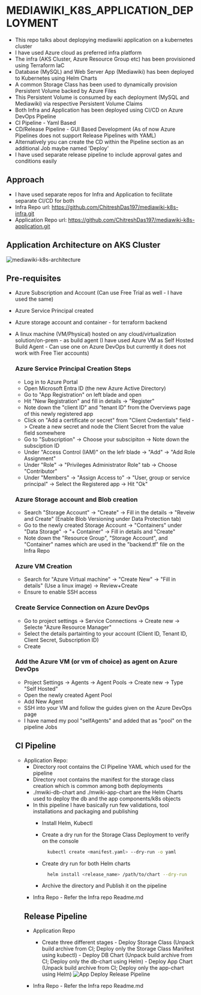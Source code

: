 # MEDIAWIKI_K8S_APPLICATION_DEPLOYMENT
- This repo talks about deplopying mediawiki application on a kubernetes cluster
- I have used Azure cloud as preferred infra platform
- The infra (AKS Cluster, Azure Resource Group etc) has been provisioned using Terraform IaC
- Database (MySQL) and Web Server App (Mediawiki) has been deployed to Kubernetes using Helm Charts
- A common Storage Class has been used to dynamically provision Persistent Volume backed by Azure Files
- This Persistent Volume is consumed by each deployment (MySQL and Mediawiki) via respective Persistent Volume Claims
- Both Infra and Application has been deployed using CI/CD on Azure DevOps Pipeline
- CI Pipeline - Yaml Based
- CD/Release Pipeline - GUI Based Development (As of now Azure Pipelines does not support Release Pipelines with YAML)
- Alternatively you can create the CD within the Pipeline section as an additional Job maybe named 'Deploy'
- I have used separate release pipeline to include approval gates and conditions easily

## Approach
- I have used separate repos for Infra and Application to fecilitate separate CI/CD for both
- Infra Repo url: https://github.com/ChitreshDas197/mediawiki-k8s-infra.git
- Application Repo url: https://github.com/ChitreshDas197/mediawiki-k8s-application.git

## Application Architecture on AKS Cluster


![mediawiki-k8s-architecture](https://github.com/ChitreshDas197/mediawiki-k8s-application/assets/65863286/d4ec4838-939c-4c25-b18c-07d81452c3e0)

## Pre-requisites
- Azure Subscription and Account (Can use Free Trial as well - I have used the same)
- Azure Service Principal created
- Azure storage account and container - for terraform backend
- A linux machine (VM/Physical) hosted on any cloud/virtualization solution/on-prem - as build agent (I have used Azure VM as Self Hosted Build Agent - Can use one on Azure DevOps but currently it does not work with Free Tier accounts)

  ### Azure Service Principal Creation Steps
  - Log in to Azure Portal
  - Open Microsoft Entra ID (the new Azure Active Directory)
  - Go to "App Registration" on left blade and open
  - Hit "New Registration" and fill in details -> "Register"
  - Note down the "client ID" and "tenant ID" from the Overviews page of this newly registered app
  - Click on "Add a certificate or secret" from "Client Credentials" field -> Create a new secret and node the Client Secret from the value field somewhere
  - Go to "Subscription" -> Choose your subscipiton -> Note down the subsciption ID
  - Under "Access Control (IAM)" on the lefr blade -> "Add" -> "Add Role Assignment"
  - Under "Role" -> "Privileges Administrator Role" tab -> Choose "Contributor"
  - Under "Members" -> "Assign Access to" -> "User, group or service principal" -> Select the Registered app -> Hit "Ok"

  ### Azure Storage account and Blob creation
  - Search "Storage Account" -> "Create" -> Fill in the details -> "Reveiw and Create" (Enable Blob Versioning under Data Protection tab)
  - Go to the newly created Storage Account -> "Containers" under "Data Storage" -> "+ Container" -> Fill in details and "Create"
  - Note down the "Resource Group", "Storage Account", and "Container" names which are used in the "backend.tf" file on the Infra Repo

  ### Azure VM Creation
  - Search for "Azure Virtual machine" -> "Create New" -> "Fill in details" (Use a linux image) -> Review+Create
  - Ensure to enable SSH access
 
  ### Create Service Connection on Azure DevOps
  - Go to project settings -> Service Connections -> Create new -> Selecte "Azure Resource Manager"
  - Select the details partainting to your account (Client ID, Tenant ID, Client Secret, Subscription ID)
  - Create
    
  ### Add the Azure VM (or vm of choice) as agent on Azure DevOps
  - Project Settings -> Agents -> Agent Pools -> Create new -> Type "Self Hosted"
  - Open the newly created Agent Pool
  - Add New Agent
  - SSH into your VM and follow the guides given on the Azure DevOps page
  - I have named my pool "selfAgents" and added that as "pool" on the pipeline Jobs
 
  ## CI Pipeline
  - Application Repo:
      - Directory root contains the CI Pipeline YAML which used for the pipeline
      - Directory root contains the manifest for the storage class creation which is common among both deployments
      - ./mwiki-db-chart and ./mwiki-app-chart are the Helm Charts used to deploy the db and the app components/k8s objects
      - In this pipeline I have basically run few validations, tool installations and packaging and publishing
          - Install Helm, Kubectl
          - Create a dry run for the Storage Class Deployment to verify on the console

              ```bash
                kubectl create <manifest.yaml> --dry-run -o yaml
              ```
          - Create dry run for both Helm charts
              ```bash
                helm install <release_name> /path/to/chart --dry-run
              ```
          - Archive the directory and Publish it on the pipeline
    - Infra Repo - Refer the Infra repo Readme.md
    ## Release Pipeline
    - Application Repo
        - Create three different stages
              - Deploy Storage Class (Unpack build archive from CI; Deploy only the Storage Class Manifest using kubectl)
              - Deploy DB Chart (Unpack build archive from CI; Deploy only the db-chart using Helm)
              - Deploy App Chart (Unpack build archive from CI; Deploy only the app-chart using Helm)
  ![App Deploy Release Pipeline](https://github.com/ChitreshDas197/mediawiki-k8s-application/assets/65863286/4dd48e58-d5ca-44fd-8361-168887b7efd0)

    - Infra Repo - Refer the Infra repo Readme.md
